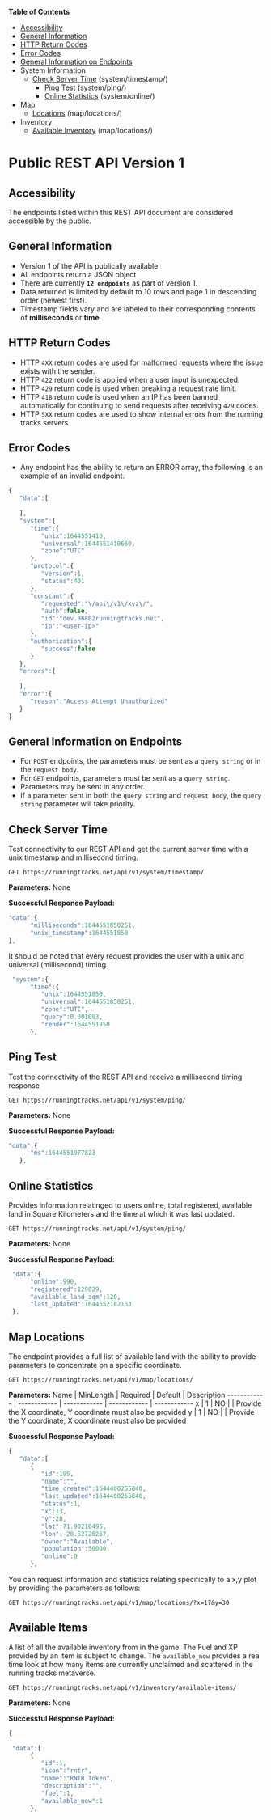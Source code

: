 **Table of Contents**

- [Accessibility](#accessibility)
- [General Information](#general-information)
- [HTTP Return Codes](#http-return-codes)
- [Error Codes](#error-codes)
- [General Information on Endpoints](#general-information-on-endpoints)
- System Information
  - [Check Server Time](#check-server-time) (system/timestamp/)
 	- [Ping Test](#ping-test) (system/ping/)
 	- [Online Statistics](#online-statistics) (system/online/)
- Map
  - [Locations](#map-locations) (map/locations/)
- Inventory
  - [Available Inventory](#available-inventory) (map/locations/)
  

# Public REST API Version 1

## Accessibility
The endpoints listed within this REST API document are considered accessible by the public.

## General Information

* Version 1 of the API is publically available
* All endpoints return a JSON object
* There are currently **`12 endpoints`** as part of version 1.
* Data returned is limited by default to 10 rows and page 1 in descending order (newest first).
* Timestamp fields vary and are labeled to their corresponding contents of **milliseconds** or **time**

## HTTP Return Codes

* HTTP `4XX` return codes are used for malformed requests where the issue exists with the sender.
* HTTP `422` return code is applied when a user input is unexpected.
* HTTP `429` return code is used when breaking a request rate limit.
* HTTP `418` return code is used when an IP has been banned automatically for continuing to send requests after receiving `429` codes.
* HTTP `5XX` return codes are used to show internal errors from the running tracks servers

## Error Codes
* Any endpoint has the ability to return an ERROR array, the following is an example of an invalid endpoint.

```javascript
{
   "data":[
      
   ],
   "system":{
      "time":{
         "unix":1644551410,
         "universal":1644551410660,
         "zone":"UTC"
      },
      "protocol":{
         "version":1,
         "status":401
      },
      "constant":{
         "requested":"\/api\/v1\/xyz\/",
         "auth":false,
         "id":"dev.86802runningtracks.net",
         "ip":"<user-ip>"
      },
      "authorization":{
         "success":false
      }
   },
   "errors":[
      
   ],
   "error":{
      "reason":"Access Attempt Unauthorized"
   }
}   
```

## General Information on Endpoints
* For `POST` endpoints, the parameters must be sent as a `query string` or in the `request body`.
* For `GET` endpoints, parameters must be sent as a `query string`.
* Parameters may be sent in any order.
* If a parameter sent in both the `query string` and `request body`, the `query string` parameter will take priority.

## Check Server Time
Test connectivity to our REST API and get the current server time with a unix timestamp and millisecond timing. 

```
GET https://runningtracks.net/api/v1/system/timestamp/
```

**Parameters:**
None

**Successful Response Payload:**
```javascript
"data":{
      "milliseconds":1644551850251,
      "unix_timestamp":1644551850
},
```

It should be noted that every request provides the user with a unix and universal (millisecond) timing.

```javascript
 "system":{
      "time":{
         "unix":1644551850,
         "universal":1644551850251,
         "zone":"UTC",
         "query":0.001093,
         "render":1644551850
      },
```

## Ping Test
Test the connectivity of the REST API and receive a millisecond timing response

```
GET https://runningtracks.net/api/v1/system/ping/
```

**Parameters:**
None

**Successful Response Payload:**
```javascript
"data":{
      "ms":1644551977823
   },
```


## Online Statistics
Provides information relatinged to users online, total registered, available land in Square Kilometers and the time at which it was last updated.

```
GET https://runningtracks.net/api/v1/system/ping/
```

**Parameters:**
None

**Successful Response Payload:**
```javascript
 "data":{
      "online":990,
      "registered":129029,
      "available_land_sqm":120,
      "last_updated":1644552182163
 },

```

## Map Locations
The endpoint provides a full list of available land with the ability to provide parameters to concentrate on a specific coordinate.
```
GET https://runningtracks.net/api/v1/map/locations/
```

**Parameters:**
Name | MinLength | Required | Default | Description
------------ | ------------ | ------------ | ------------ | ------------
x | 1 | NO |  | Provide the X coordinate, Y coordinate must also be provided
y | 1 | NO |  | Provide the Y coordinate, X coordinate must also be provided

**Successful Response Payload:**

```javascript
{
   "data":[
      {
         "id":195,
         "name":"",
         "time_created":1644400255840,
         "last_updated":1644400255840,
         "status":1,
         "x":13,
         "y":28,
         "lat":71.90210495,
         "lon":-28.52726267,
         "owner":"Available",
         "population":50000,
         "online":0
      },
```

You can request information and statistics relating specifically to a x,y plot by providing the parameters as follows:

```
GET https://runningtracks.net/api/v1/map/locations/?x=17&y=30
```

## Available Items
A list of all the available inventory from in the game. The Fuel and XP provided by an item is subject to change. The `available_now` provides a rea time look at how many items are currently unclaimed and scattered in the running tracks metaverse.

```
GET https://runningtracks.net/api/v1/inventory/available-items/
```

**Parameters:**
None

**Successful Response Payload:**

```javascript
{
  
 "data":[
      {
         "id":1,
         "icon":"rntr",
         "name":"RNTR Token",
         "description":"",
         "fuel":1,
         "available_now":1
      },
      
```


